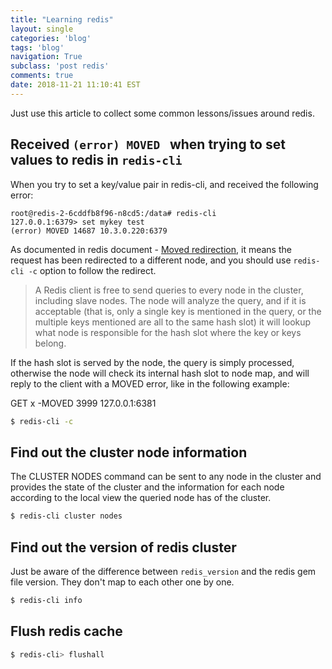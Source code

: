 ```yaml
---
title: "Learning redis"
layout: single
categories: 'blog'
tags: 'blog'
navigation: True
subclass: 'post redis'
comments: true
date: 2018-11-21 11:10:41 EST
---
```


Just use this article to collect some common lessons/issues around redis.

## Received `(error) MOVED ` when trying to set values to redis in `redis-cli`

When you try to set a key/value pair in redis-cli, and received the following error:
```
root@redis-2-6cddfb8f96-n8cd5:/data# redis-cli
127.0.0.1:6379> set mykey test
(error) MOVED 14687 10.3.0.220:6379
```

As documented in redis document - [Moved redirection](https://redis.io/topics/cluster-spec#moved-redirection), it means the request has been redirected to a different node, and you should use `redis-cli -c` option to follow the redirect.

> A Redis client is free to send queries to every node in the cluster, including slave nodes. The node will analyze the query, and if it is acceptable (that is, only a single key is mentioned in the query, or the multiple keys mentioned are all to the same hash slot) it will lookup what node is responsible for the hash slot where the key or keys belong.

If the hash slot is served by the node, the query is simply processed, otherwise the node will check its internal hash slot to node map, and will reply to the client with a MOVED error, like in the following example:

GET x
-MOVED 3999 127.0.0.1:6381

```bash
$ redis-cli -c
```


## Find out the cluster node information

The CLUSTER NODES command can be sent to any node in the cluster and provides the state of the cluster and the information for each node according to the local view the queried node has of the cluster.

```bash
$ redis-cli cluster nodes
```

## Find out the version of redis cluster

Just be aware of the difference between `redis_version` and the redis gem file version. They don't map to each other one by one.

```bash
$ redis-cli info
```

## Flush redis cache

```bash
$ redis-cli> flushall
```
